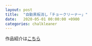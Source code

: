 ```yaml
---
layout: post
title:  "自動黒板消し「チョークリーナー」"
date:   2020-05-01 00:00:00 +0900
categories: chalkleaner
---
```



作品紹介は[こちら](../../../../work/)